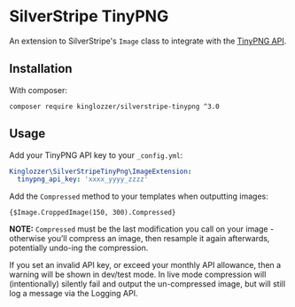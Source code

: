 # SilverStripe TinyPNG

An extension to SilverStripe's `Image` class to integrate with the [TinyPNG API](https://tinypng.com/developers).

## Installation

With composer:

```
composer require kinglozzer/silverstripe-tinypng ^3.0
```

## Usage

Add your TinyPNG API key to your `_config.yml`:

```yml
Kinglozzer\SilverStripeTinyPng\ImageExtension:
  tinypng_api_key: 'xxxx_yyyy_zzzz'
```

Add the `Compressed` method to your templates when outputting images:

```
{$Image.CroppedImage(150, 300).Compressed}
```

**NOTE:** `Compressed` must be the last modification you call on your image - otherwise you’ll compress an image, then resample it again afterwards, potentially undo-ing the compression.

If you set an invalid API key, or exceed your monthly API allowance, then a warning will be shown in dev/test mode. In live mode compression will (intentionally) silently fail and output the un-compressed image, but will still log a message via the Logging API.
